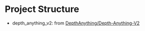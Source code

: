 # Project Structure

- depth_anything_v2: from [DepthAnything/Depth-Anything-V2](https://github.com/DepthAnything/Depth-Anything-V2)